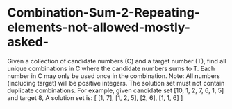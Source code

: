 # Combination-Sum-2-Repeating-elements-not-allowed-mostly-asked-
Given a collection of candidate numbers (C) and a target number (T), find all unique combinations in C where the candidate numbers sums to T.  Each number in C may only be used once in the combination.  Note: All numbers (including target) will be positive integers. The solution set must not contain duplicate combinations. For example, given candidate set [10, 1, 2, 7, 6, 1, 5] and target 8,  A solution set is:  [   [1, 7],   [1, 2, 5],   [2, 6],   [1, 1, 6] ]
